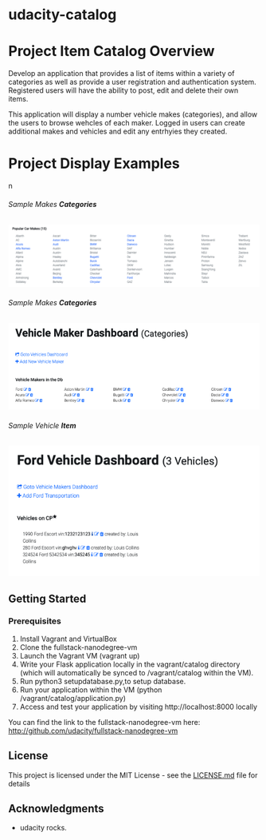 # udacity-catalog

# Project Item Catalog Overview
Develop an application that provides a list of items within a variety of categories as well as provide a user registration and authentication system. 
Registered users will have the ability to post, edit and delete their own items.

This application will display a number vehicle makes (categories), and allow the users to browse wehcles of each maker.
Logged in users can create additional makes and vehicles and edit any entrhyies they created.

# Project Display Examples
n
###### Sample Makes **Categories**
![GitHub Logo](/screenshots/catalog.png)

###### Sample Makes **Categories**
![GitHub Logo](/screenshots/Categories2.png)

###### Sample Vehicle **Item**
![GitHub Logo](/screenshots/VehicleItems.png)

## Getting Started

### Prerequisites

1. Install Vagrant and VirtualBox
2. Clone the fullstack-nanodegree-vm
3. Launch the Vagrant VM (vagrant up)
4. Write your Flask application locally in the vagrant/catalog directory (which will automatically be synced to /vagrant/catalog within the VM).
5. Run python3 setupdatabase.py,to setup database.
6. Run your application within the VM (python /vagrant/catalog/application.py)
7. Access and test your application by visiting http://localhost:8000 locally

You can find the link to the fullstack-nanodegree-vm here: http://github.com/udacity/fullstack-nanodegree-vm

## License

This project is licensed under the MIT License - see the [LICENSE.md](LICENSE.md) file for details

## Acknowledgments

* udacity rocks.
